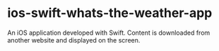 # ios-swift-whats-the-weather-app
An iOS application developed with Swift. Content is downloaded from another website and displayed on the screen.
